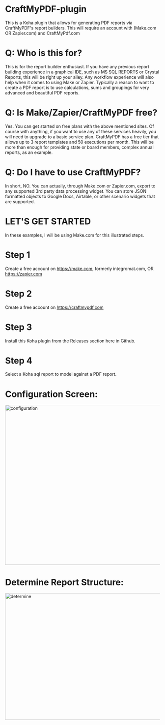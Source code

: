 # CraftMyPDF-plugin
This is a Koha plugin that allows for generating PDF reports via CraftMyPDF's report builders. This will require an account with (Make.com OR Zapier.com) and CraftMyPdf.com

# Q: Who is this for?
This is for the report builder enthusiast.  If you have any previous report building experience in a graphical IDE, such as MS SQL REPORTS or Crystal Reports, this will be right up your alley.  Any workflow experience will also help when it comes to using Make or Zapier. Typically a reason to want to create a PDF report is to use calculations, sums and groupings for very advanced and beautiful PDF reports.

# Q: Is Make/Zapier/CraftMyPDF free?
Yes.  You can get started on free plans with the above mentioned sites. Of course with anything, if you want to use any of these services heavily, you will need to upgrade to a basic service plan.  CraftMyPDF has a free tier that allows up to 3 report templates and 50 executions per month.  This will be more than enough for providing state or board members, complex annual reports, as an example.

# Q: Do I have to use CraftMyPDF?
In short, NO.  You can actually, through Make.com or Zapier.com, export to any supported 3rd party data processing widget. You can store JSON formatted objects to Google Docs, Airtable, or other scenario widgets that are supported.

# LET'S GET STARTED
In these examples, I will be using Make.com for this illustrated steps.

# Step 1 
Create a free account on https://make.com, formerly integromat.com, OR https://zapier.com
# Step 2 
Create a free account on https://craftmypdf.com
# Step 3 
Install this Koha plugin from the Releases section here in Github.
# Step 4 
Select a Koha sql report to model against a PDF report.

# Configuration Screen:
<img width="1630" height="520" alt="configuration" src="https://github.com/user-attachments/assets/36d82657-bd2c-4017-8965-e28f18544cdc" />

# Determine Report Structure:
<img width="897" height="412" alt="determine" src="https://github.com/user-attachments/assets/52560d9d-8ee6-4e06-ab37-9122235c3534" />



